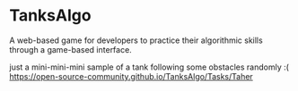 # TanksAlgo
A web-based game for developers to practice their algorithmic skills through a game-based interface.



just a mini-mini-mini sample of a tank following some obstacles randomly :( 
https://open-source-community.github.io/TanksAlgo/Tasks/Taher
